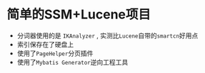 # 简单的SSM+Lucene项目
* 分词器使用的是 `IKAnalyzer` , 实测比`Lucene`自带的`smartcn`好用点<br>
* 索引保存在了硬盘上<br>
* 使用了`PageHelper`分页插件<br>
* 使用了`Mybatis Generator`逆向工程工具<br>
